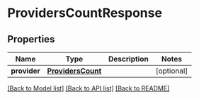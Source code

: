 # ProvidersCountResponse


## Properties
Name | Type | Description | Notes
------------ | ------------- | ------------- | -------------
**provider** | [**ProvidersCount**](ProvidersCount.md) |  | [optional] 

[[Back to Model list]](../README.md#documentation-for-models) [[Back to API list]](../README.md#documentation-for-api-endpoints) [[Back to README]](../README.md)


